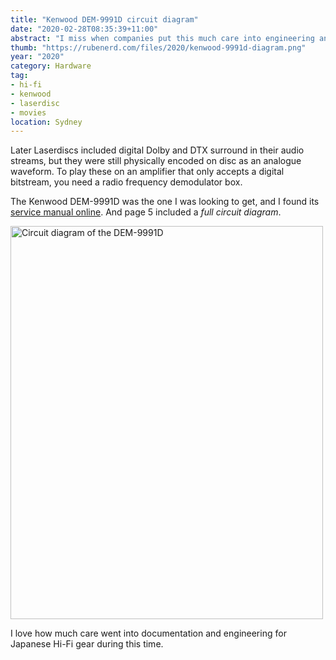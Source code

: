 ```yaml
---
title: "Kenwood DEM-9991D circuit diagram"
date: "2020-02-28T08:35:39+11:00"
abstract: "I miss when companies put this much care into engineering and documentation"
thumb: "https://rubenerd.com/files/2020/kenwood-9991d-diagram.png"
year: "2020"
category: Hardware
tag:
- hi-fi
- kenwood
- laserdisc
- movies
location: Sydney
---
```

Later Laserdiscs included digital Dolby and DTX surround in their audio streams, but they were still physically encoded on disc as an analogue waveform. To play these on an amplifier that only accepts a digital bitstream, you need a radio frequency demodulator box.

The Kenwood DEM-9991D was the one I was looking to get, and I found its [service manual online](https://www.manualscenter.com/manuals/kenwood/dem9991d-service-manual.html). And page 5 included a *full circuit diagram*.

<p><img src="https://rubenerd.com/files/2020/kenwood-9991d-diagram.png" alt="Circuit diagram of the DEM-9991D" style="width:500px; height:629;" /></p>

I love how much care went into documentation and engineering for Japanese Hi-Fi gear during this time.
